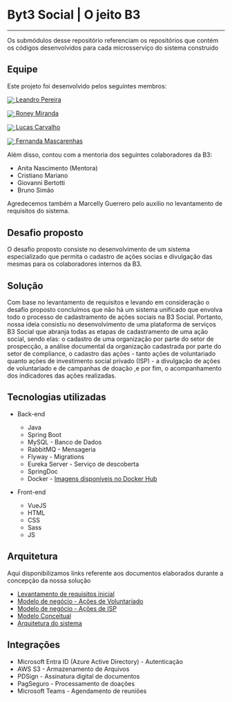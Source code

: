 # Byt3 Social | O jeito B3

---

Os submódulos desse repositório referenciam os repositórios que contém os códigos desenvolvidos para cada microsserviço do sistema construido

## Equipe
Este projeto foi desenvolvido pelos seguintes membros:

[<img align="center" src="https://img.shields.io/badge/linkedin-%230077B5.svg?style=for-the-badge&logo=linkedin&logoColor=white"> Leandro Pereira](https://www.linkedin.com/in/leojgpereira/)

[<img align="center" src="https://img.shields.io/badge/linkedin-%230077B5.svg?style=for-the-badge&logo=linkedin&logoColor=white"> Roney Miranda](https://www.linkedin.com/in/roney-miranda-263494229/)

[<img align="center" src="https://img.shields.io/badge/linkedin-%230077B5.svg?style=for-the-badge&logo=linkedin&logoColor=white"> Lucas Carvalho](https://www.linkedin.com/in/lucasweltersoft/)

[<img align="center" src="https://img.shields.io/badge/linkedin-%230077B5.svg?style=for-the-badge&logo=linkedin&logoColor=white"> Fernanda Mascarenhas](https://www.linkedin.com/in/fernanda-mascarenhas-21a561277/)

Além disso, contou com a mentoria dos seguintes colaboradores da B3:

* Anita Nascimento (Mentora)
* Cristiano Mariano
* Giovanni Bertotti
* Bruno Simão

Agredecemos também a Marcelly Guerrero pelo auxilio no levantamento de requisitos do sistema.

## Desafio proposto
O desafio proposto consiste no desenvolvimento de um sistema especializado que permita o cadastro de ações socias e divulgação das mesmas para os colaboradores internos da B3.

## Solução 
Com base no levantamento de requisitos e levando em consideração o desafio proposto concluímos que não há um sistema unificado que envolva todo o processo de cadastramento de ações sociais na B3 Social. Portanto, nossa ideia consistiu no desenvolvimento de uma plataforma de serviços B3 Social que abranja todas as etapas de cadastramento de uma ação social, sendo elas: o cadastro de uma organização por parte do setor de prospecção, a análise documental da organização cadastrada por parte do setor de compliance, o cadastro das ações - tanto ações de voluntariado quanto ações de investimento social privado (ISP) - a divulgação de ações de voluntariado e de campanhas de doação ,e por fim, o acompanhamento dos indicadores das ações realizadas.

## Tecnologias utilizadas

* Back-end
  * Java
  * Spring Boot
  * MySQL - Banco de Dados
  * RabbitMQ - Mensageria
  * Flyway - Migrations
  * Eureka Server - Serviço de descoberta
  * SpringDoc
  * Docker - [Imagens disponíveis no Docker Hub](https://hub.docker.com/search?q=byt3social)


* Front-end
  * VueJS
  * HTML
  * CSS
  * Sass
  * JS

## Arquitetura
Aqui disponibilizamos links referente aos documentos elaborados durante a concepção da nossa solução

* [Levantamento de requisitos inicial](https://drive.google.com/file/d/1gSOdgXK_QeUY5rih4DZDTklf4ZcwvCIl/view?usp=sharing)
* [Modelo de negócio - Ações de Voluntariado](https://drive.google.com/file/d/1DYk9-rJXEyLoe_PxInbfFaVykHr08Odu/view?usp=sharing)
* [Modelo de negócio - Ações de ISP](https://drive.google.com/file/d/1orhJsUzuWRVOb9LldblFZRq3nCk2MFo6/view?usp=sharing)
* [Modelo Conceitual](https://drive.google.com/file/d/1xH8tK8zj2h4isc6YS0OHGAEi-MoZZGpi/view?usp=sharing)
* [Arquitetura do sistema](https://drive.google.com/file/d/1Mmmt9KmcfkdHglbHsJZJYONfejSI0tHe/view?usp=sharing)

## Integrações
* Microsoft Entra ID (Azure Active Directory) - Autenticação
* AWS S3 - Armazenamento de Arquivos
* PDSign - Assinatura digital de documentos
* PagSeguro - Processamento de doações
* Microsoft Teams - Agendamento de reuniões